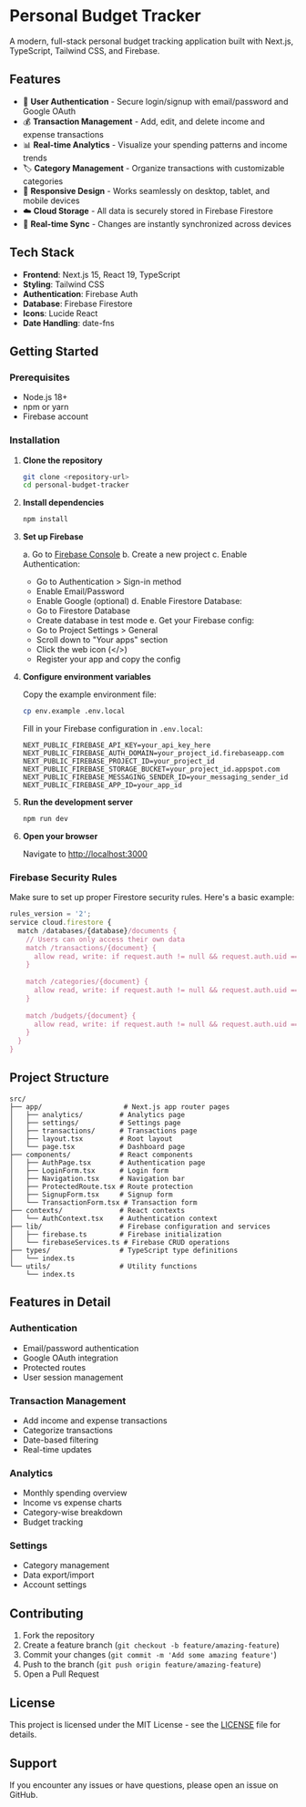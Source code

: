 # Personal Budget Tracker

A modern, full-stack personal budget tracking application built with Next.js, TypeScript, Tailwind CSS, and Firebase.

## Features

- 🔐 **User Authentication** - Secure login/signup with email/password and Google OAuth
- 💰 **Transaction Management** - Add, edit, and delete income and expense transactions
- 📊 **Real-time Analytics** - Visualize your spending patterns and income trends
- 🏷️ **Category Management** - Organize transactions with customizable categories
- 📱 **Responsive Design** - Works seamlessly on desktop, tablet, and mobile devices
- ☁️ **Cloud Storage** - All data is securely stored in Firebase Firestore
- 🔄 **Real-time Sync** - Changes are instantly synchronized across devices

## Tech Stack

- **Frontend**: Next.js 15, React 19, TypeScript
- **Styling**: Tailwind CSS
- **Authentication**: Firebase Auth
- **Database**: Firebase Firestore
- **Icons**: Lucide React
- **Date Handling**: date-fns

## Getting Started

### Prerequisites

- Node.js 18+ 
- npm or yarn
- Firebase account

### Installation

1. **Clone the repository**
   ```bash
   git clone <repository-url>
   cd personal-budget-tracker
   ```

2. **Install dependencies**
   ```bash
   npm install
   ```

3. **Set up Firebase**

   a. Go to [Firebase Console](https://console.firebase.google.com/)
   b. Create a new project
   c. Enable Authentication:
      - Go to Authentication > Sign-in method
      - Enable Email/Password
      - Enable Google (optional)
   d. Enable Firestore Database:
      - Go to Firestore Database
      - Create database in test mode
   e. Get your Firebase config:
      - Go to Project Settings > General
      - Scroll down to "Your apps" section
      - Click the web icon (</>)
      - Register your app and copy the config

4. **Configure environment variables**
   
   Copy the example environment file:
   ```bash
   cp env.example .env.local
   ```
   
   Fill in your Firebase configuration in `.env.local`:
   ```env
   NEXT_PUBLIC_FIREBASE_API_KEY=your_api_key_here
   NEXT_PUBLIC_FIREBASE_AUTH_DOMAIN=your_project_id.firebaseapp.com
   NEXT_PUBLIC_FIREBASE_PROJECT_ID=your_project_id
   NEXT_PUBLIC_FIREBASE_STORAGE_BUCKET=your_project_id.appspot.com
   NEXT_PUBLIC_FIREBASE_MESSAGING_SENDER_ID=your_messaging_sender_id
   NEXT_PUBLIC_FIREBASE_APP_ID=your_app_id
   ```

5. **Run the development server**
   ```bash
   npm run dev
   ```

6. **Open your browser**
   
   Navigate to [http://localhost:3000](http://localhost:3000)

### Firebase Security Rules

Make sure to set up proper Firestore security rules. Here's a basic example:

```javascript
rules_version = '2';
service cloud.firestore {
  match /databases/{database}/documents {
    // Users can only access their own data
    match /transactions/{document} {
      allow read, write: if request.auth != null && request.auth.uid == resource.data.userId;
    }
    
    match /categories/{document} {
      allow read, write: if request.auth != null && request.auth.uid == resource.data.userId;
    }
    
    match /budgets/{document} {
      allow read, write: if request.auth != null && request.auth.uid == resource.data.userId;
    }
  }
}
```

## Project Structure

```
src/
├── app/                    # Next.js app router pages
│   ├── analytics/         # Analytics page
│   ├── settings/          # Settings page
│   ├── transactions/      # Transactions page
│   ├── layout.tsx         # Root layout
│   └── page.tsx           # Dashboard page
├── components/            # React components
│   ├── AuthPage.tsx       # Authentication page
│   ├── LoginForm.tsx      # Login form
│   ├── Navigation.tsx     # Navigation bar
│   ├── ProtectedRoute.tsx # Route protection
│   ├── SignupForm.tsx     # Signup form
│   └── TransactionForm.tsx # Transaction form
├── contexts/              # React contexts
│   └── AuthContext.tsx    # Authentication context
├── lib/                   # Firebase configuration and services
│   ├── firebase.ts        # Firebase initialization
│   └── firebaseServices.ts # Firebase CRUD operations
├── types/                 # TypeScript type definitions
│   └── index.ts
└── utils/                 # Utility functions
    └── index.ts
```

## Features in Detail

### Authentication
- Email/password authentication
- Google OAuth integration
- Protected routes
- User session management

### Transaction Management
- Add income and expense transactions
- Categorize transactions
- Date-based filtering
- Real-time updates

### Analytics
- Monthly spending overview
- Income vs expense charts
- Category-wise breakdown
- Budget tracking

### Settings
- Category management
- Data export/import
- Account settings

## Contributing

1. Fork the repository
2. Create a feature branch (`git checkout -b feature/amazing-feature`)
3. Commit your changes (`git commit -m 'Add some amazing feature'`)
4. Push to the branch (`git push origin feature/amazing-feature`)
5. Open a Pull Request

## License

This project is licensed under the MIT License - see the [LICENSE](LICENSE) file for details.

## Support

If you encounter any issues or have questions, please open an issue on GitHub.
